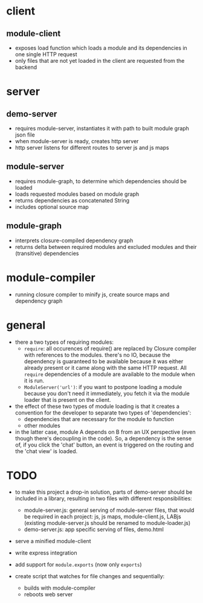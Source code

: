 client
=========

module-client
------------

- exposes load function which loads a module and its dependencies in one single HTTP request
- only files that are not yet loaded in the client are requested from the backend


server
=========

demo-server
------------

- requires module-server, instantiates it with path to built module graph json file
- when module-server is ready, creates http server
- http server listens for different routes to server js and js maps

module-server
-----------

- requires module-graph, to determine which dependencies should be loaded
- loads requested modules based on module graph
- returns dependencies as concatenated String
- includes optional source map

module-graph
-----------

- interprets closure-compiled dependency graph
- returns delta between required modules and excluded modules and their
  (transitive) dependencies


module-compiler
=========

- running closure compiler to minify js, create source maps and dependency graph



general
============

- there a two types of requiring modules:
  - `require`: all occurences of require() are replaced by Closure compiler with
    references to the modules. there's no IO, because the dependency is guaranteed to
    be available because it was either already present or it came along with the same
    HTTP request. All `require` dependencies of a module are available to the module
    when it is run.
  - `ModuleServer('url')`: if you want to postpone loading a module because you don't
    need it immediately, you fetch it via the module loader that is present on the
    client. 
- the effect of these two types of module loading is that it creates a convention for
  the developer to separate two types of 'dependencies':
  - dependencies that are necessary for the module to function
  - other modules
- in the latter case, module A depends on B from an UX perspective (even though there's
  decoupling in the code). So, a dependency is the sense of, if you click the 'chat' 
  button, an event is triggered on the routing and the 'chat view' is loaded.


TODO
==========

- to make this project a drop-in solution, parts of demo-server should be included 
  in a library, resulting in two files with different responsibilities:
  - module-server.js: general serving of module-server files, that would be required 
    in each project: js, js maps, module-client.js, LABjs (existing module-server.js
    should be renamed to module-loader.js)
  - demo-server.js: app specific serving of files, demo.html

- serve a minified module-client

- write express integration

- add support for `module.exports` (now only `exports`)

- create script that watches for file changes and sequentially:
  - builds with module-compiler
  - reboots web server